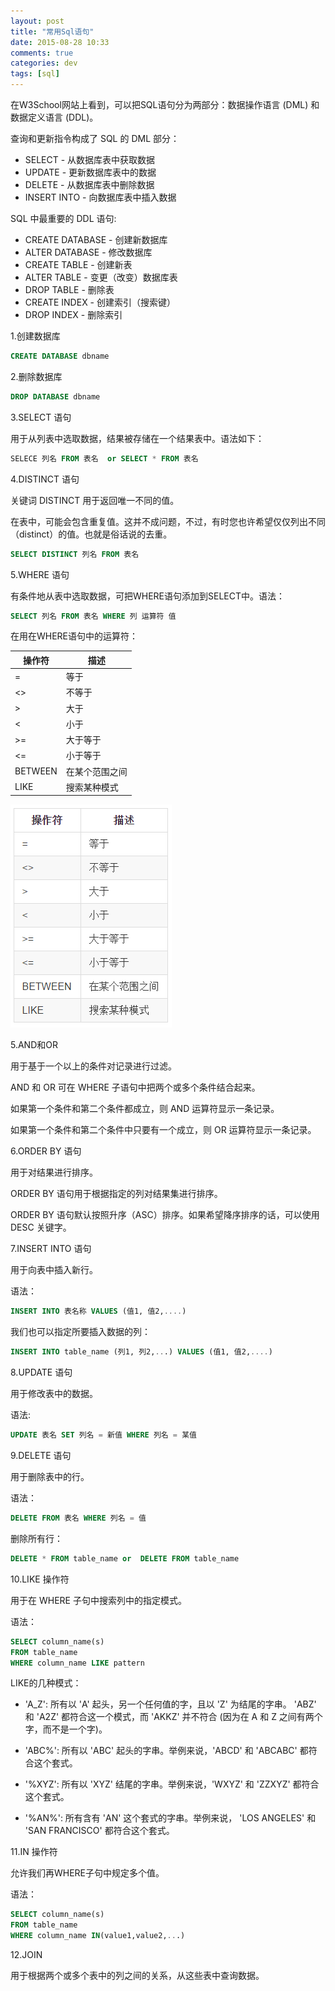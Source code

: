 ```yaml
---
layout: post
title: "常用Sql语句"
date: 2015-08-28 10:33
comments: true
categories: dev
tags: [sql]
---
```

在W3School网站上看到，可以把SQL语句分为两部分：数据操作语言 (DML) 和 数据定义语言 (DDL)。

查询和更新指令构成了 SQL 的 DML 部分：

- SELECT - 从数据库表中获取数据
- UPDATE - 更新数据库表中的数据
- DELETE - 从数据库表中删除数据
- INSERT INTO - 向数据库表中插入数据

SQL 中最重要的 DDL 语句:

- CREATE DATABASE - 创建新数据库
- ALTER DATABASE - 修改数据库
- CREATE TABLE - 创建新表
- ALTER TABLE - 变更（改变）数据库表
- DROP TABLE - 删除表
- CREATE INDEX - 创建索引（搜索键）
- DROP INDEX - 删除索引

1.创建数据库

```sql
CREATE DATABASE dbname
```

2.删除数据库

```sql
DROP DATABASE dbname
```

3.SELECT 语句

用于从列表中选取数据，结果被存储在一个结果表中。语法如下：

```sql
SELECE 列名 FROM 表名  or SELECT * FROM 表名
```

4.DISTINCT 语句

关键词 DISTINCT 用于返回唯一不同的值。

在表中，可能会包含重复值。这并不成问题，不过，有时您也许希望仅仅列出不同（distinct）的值。也就是俗话说的去重。

```sql
SELECT DISTINCT 列名 FROM 表名
```

5.WHERE 语句

有条件地从表中选取数据，可把WHERE语句添加到SELECT中。语法：

```sql
SELECT 列名 FROM 表名 WHERE 列 运算符 值
```

在用在WHERE语句中的运算符：

| 操作符     | 描述      |
| --------- | ------------- |
|=          | 等于      |
| <>        | 不等于    |
|>          | 大于      |
|<          | 小于      |
| >=        | 大于等于  |
| <=        | 小于等于  |
|BETWEEN    | 在某个范围之间 |
|LIKE       | 搜索某种模式 |

![sql-like](/images/sql-like.png)

5.AND和OR

用于基于一个以上的条件对记录进行过滤。

AND 和 OR 可在 WHERE 子语句中把两个或多个条件结合起来。

如果第一个条件和第二个条件都成立，则 AND 运算符显示一条记录。

如果第一个条件和第二个条件中只要有一个成立，则 OR 运算符显示一条记录。

6.ORDER BY 语句

用于对结果进行排序。

ORDER BY 语句用于根据指定的列对结果集进行排序。

ORDER BY 语句默认按照升序（ASC）排序。如果希望降序排序的话，可以使用 DESC 关键字。

7.INSERT INTO 语句

用于向表中插入新行。

语法：

```sql
INSERT INTO 表名称 VALUES (值1, 值2,....)
```

我们也可以指定所要插入数据的列：

```sql
INSERT INTO table_name (列1, 列2,...) VALUES (值1, 值2,....)
```

8.UPDATE 语句

用于修改表中的数据。

语法:

```sql
UPDATE 表名 SET 列名 = 新值 WHERE 列名 = 某值
```

9.DELETE 语句

用于删除表中的行。

语法：

```sql
DELETE FROM 表名 WHERE 列名 = 值
```

删除所有行：

```sql
DELETE * FROM table_name or  DELETE FROM table_name
```

10.LIKE 操作符

用于在 WHERE 子句中搜索列中的指定模式。

语法：

```sql
SELECT column_name(s)
FROM table_name
WHERE column_name LIKE pattern
```

LIKE的几种模式：

- 'A_Z': 所有以 'A' 起头，另一个任何值的字，且以 'Z' 为结尾的字串。 'ABZ' 和 'A2Z' 都符合这一个模式，而 'AKKZ' 并不符合 (因为在 A 和 Z 之间有两个字，而不是一个字)。

- 'ABC%': 所有以 'ABC' 起头的字串。举例来说，'ABCD' 和 'ABCABC' 都符合这个套式。

- '%XYZ': 所有以 'XYZ' 结尾的字串。举例来说，'WXYZ' 和 'ZZXYZ' 都符合这个套式。

- '%AN%': 所有含有 'AN' 这个套式的字串。举例来说， 'LOS ANGELES' 和 'SAN FRANCISCO' 都符合这个套式。

11.IN 操作符

允许我们再WHERE子句中规定多个值。

语法：

```sql
SELECT column_name(s)
FROM table_name
WHERE column_name IN(value1,value2,...)
```

12.JOIN 

用于根据两个或多个表中的列之间的关系，从这些表中查询数据。


<script type="text/javascript">
  var duoshuoQuery = {short_name:"apyixiang"};
  (function() {
    var ds = document.createElement('script');
    ds.type = 'text/javascript';ds.async = true;
    ds.src = '//apyixiang.github.io/embed.js';
    ds.charset = 'UTF-8';
    (document.getElementsByTagName('head')[0] 
    || document.getElementsByTagName('body')[0]).appendChild(ds);
  })();
</script>
